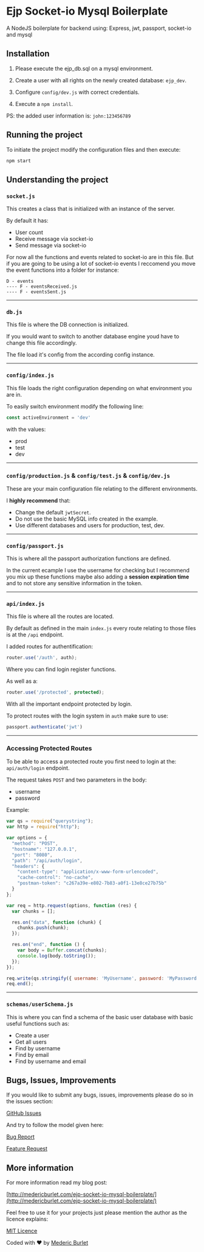 # Ejp Socket-io Mysql Boilerplate

A NodeJS boilerplate for backend using: Express, jwt, passport, socket-io and mysql

## Installation

 1. Please execute the ejp_db.sql on a mysql environment.

 2. Create a user with all rights on the newly created database: `ejp_dev`.

 3. Configure `config/dev.js` with correct credentials.

 4. Execute a `npm install`.

PS: the added user information is: `john:123456789`

## Running the project

To initiate the project modify the configuration files and then execute:

```js
npm start
```

## Understanding the project

### `socket.js`

This creates a class that is initialized with an instance of the server.

By default it has:

 - User count
 - Receive message via socket-io
 - Send message via socket-io

For now all the functions and events related to socket-io are in this file. But if you are going to be using a lot of socket-io events I reccomend you move the event functions into a folder for instance:

```
D - events
---- F - eventsReceived.js
---- F - eventsSent.js
```
<hr>

### `db.js`

This file is where the DB connection is initialized.

If you would want to switch to another database engine youd have to change this file accordingly.

The file load it's config from the according config instance.

<hr> 

### `config/index.js`

This file loads the right configuration depending on what environment you are in.

To easily switch environment modify the following line:

```js
const activeEnvironment = 'dev'
```

with the values: 

 - prod
 - test
 - dev

<hr>

### `config/production.js` & `config/test.js` & `config/dev.js`

These are your main configuration file relating to the different environments.

I **highly recommend** that:

 - Change the default `jwtSecret`.
 - Do not use the basic MySQL info created in the example.
 - Use different databases and users for production, test, dev.

<hr>

### `config/passport.js`

This is where all the passport authorization functions are defined.

In the current ecample I use the username for checking but I recommend you mix up these functions maybe also adding a **session expiration time** and to not store any sensitive information in the token.

<hr>

### `api/index.js`

This file is where all the routes are located.

By default as defined in the main `index.js` every route relating to those files is at the `/api` endpoint.

I added routes for authentification:

```js
router.use('/auth', auth);
```

Where you can find login register functions.

As well as a: 

```js
router.use('/protected', protected);
```

With all the important endpoint protected by login.

To protect routes with the login system in `auth` make sure to use: 

```js
passport.authenticate('jwt')
```
<hr>

### Accessing Protected Routes

To be able to access a protected route you first need to login at the: `api/auth/login` endpoint.

The request takes `POST` and two parameters in the body:

- username
- password

Example:

```js
var qs = require("querystring");
var http = require("http");

var options = {
  "method": "POST",
  "hostname": "127.0.0.1",
  "port": "8080",
  "path": "/api/auth/login",
  "headers": {
    "content-type": "application/x-www-form-urlencoded",
    "cache-control": "no-cache",
    "postman-token": "c267a39e-e802-7b83-a0f1-13e8ce27b75b"
  }
};

var req = http.request(options, function (res) {
  var chunks = [];

  res.on("data", function (chunk) {
    chunks.push(chunk);
  });

  res.on("end", function () {
    var body = Buffer.concat(chunks);
    console.log(body.toString());
  });
});

req.write(qs.stringify({ username: 'MyUsername', password: 'MyPassword' }));
req.end();
```

<hr>

### `schemas/userSchema.js`

This is where you can find a schema of the basic user database with basic useful functions such as:

 - Create a user
 - Get all users
 - Find by username
 - Find by email
 - Find by username and email

 
## Bugs, Issues, Improvements

If you would like to submit any bugs, issues, improvements please do so in the issues section:

[GitHub Issues](https://github.com/crimson-med/ejp-socket-io-mysql-boilerplate/issues)

And try to follow the model given here:

[Bug Report](https://github.com/crimson-med/ejp-socket-io-mysql-boilerplate/blob/master/.github/ISSUE_TEMPLATE/bug_report.md)

[Feature Request](https://github.com/crimson-med/ejp-socket-io-mysql-boilerplate/blob/master/.github/ISSUE_TEMPLATE/feature_request.md)

 
## More information

For more information read my blog post:

[http://medericburlet.com/ejp-socket-io-mysql-boilerplate/](http://medericburlet.com/ejp-socket-io-mysql-boilerplate/)

Feel free to use it for your projects just please mention the author as the licence explains:

[MIT Licence](https://github.com/crimson-med/ejp-socket-io-mysql-boilerplate/blob/master/LICENSE)

Coded with :heart: by [Mederic Burlet](http://medericburlet.com)